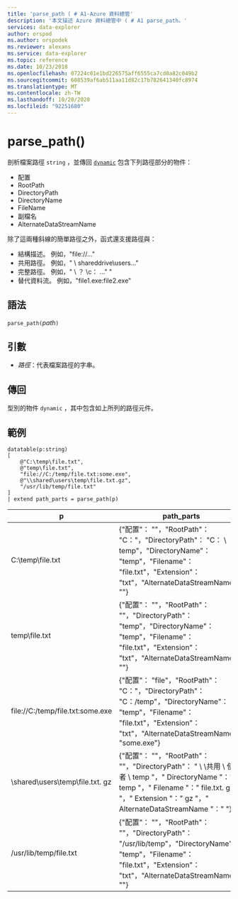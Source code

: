 ```yaml
---
title: 'parse_path ( # A1-Azure 資料總管'
description: '本文描述 Azure 資料總管中 ( # A1 parse_path。'
services: data-explorer
author: orspod
ms.author: orspodek
ms.reviewer: alexans
ms.service: data-explorer
ms.topic: reference
ms.date: 10/23/2018
ms.openlocfilehash: 07224c01e1bd226575aff6555ca7cd0a82c049b2
ms.sourcegitcommit: 608539af6ab511aa11d82c17b782641340fc8974
ms.translationtype: MT
ms.contentlocale: zh-TW
ms.lasthandoff: 10/20/2020
ms.locfileid: "92251680"
---
```

# <a name="parse_path"></a>parse_path()

剖析檔案路徑 `string` ，並傳回 [`dynamic`](./scalar-data-types/dynamic.md) 包含下列路徑部分的物件：
* 配置
* RootPath
* DirectoryPath
* DirectoryName
* FileName
* 副檔名
* AlternateDataStreamName

除了這兩種斜線的簡單路徑之外，函式還支援路徑與：
* 結構描述。 例如，"file://..."
* 共用路徑。 例如，" \\ shareddrive\users..."
* 完整路徑。 例如，" \\ ？ \c： ..." "
* 替代資料流。 例如，"file1.exe:file2.exe"

## <a name="syntax"></a>語法

`parse_path(`*path*`)`

## <a name="arguments"></a>引數

* *路徑*：代表檔案路徑的字串。

## <a name="returns"></a>傳回

型別的物件 `dynamic` ，其中包含如上所列的路徑元件。

## <a name="example"></a>範例

<!-- csl: https://help.kusto.windows.net/Samples -->
```kusto
datatable(p:string) 
[
    @"C:\temp\file.txt",
    @"temp\file.txt",
    "file://C:/temp/file.txt:some.exe",
    @"\\shared\users\temp\file.txt.gz",
    "/usr/lib/temp/file.txt"
]
| extend path_parts = parse_path(p)

```

|p|path_parts
|---|---
|C:\temp\file.txt|{"配置"： ""，"RootPath"： "C："，"DirectoryPath"： "C： \\ temp"，"DirectoryName"： "temp"，"Filename"： "file.txt"，"Extension"： "txt"，"AlternateDataStreamName"： ""}
|temp\file.txt|{"配置"： ""，"RootPath"： ""，"DirectoryPath"： "temp"，"DirectoryName"： "temp"，"Filename"： "file.txt"，"Extension"： "txt"，"AlternateDataStreamName"： ""}
|file://C:/temp/file.txt:some.exe|{"配置"： "file"，"RootPath"： "C："，"DirectoryPath"： "C：/temp"，"DirectoryName"： "temp"，"Filename"： "file.txt"，"Extension"： "txt"，"AlternateDataStreamName"： "some.exe"}
|\\shared\users\temp\file.txt. gz|{"配置"： ""，"RootPath"： ""，"DirectoryPath"： " \\ \\共用 \\ 使用者 \\ temp "，" DirectoryName "：" temp "，" Filename "：" file.txt. gz "，" Extension "：" gz "，" AlternateDataStreamName "：" "}
|/usr/lib/temp/file.txt|{"配置"： ""，"RootPath"： ""，"DirectoryPath"： "/usr/lib/temp"，"DirectoryName"： "temp"，"Filename"： "file.txt"，"Extension"： "txt"，"AlternateDataStreamName"： ""}
